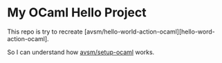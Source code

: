 # My OCaml Hello Project

This repo is try to recreate [avsm/hello-world-action-ocaml][hello-word-action-ocaml].

So I can understand how [avsm/setup-ocaml][setup-ocaml] works.

[hell-world-action-ocaml]: https://github.com/avsm/hello-world-action-ocaml
[setup-ocaml]: https://github.com/avsm/setup-ocaml
